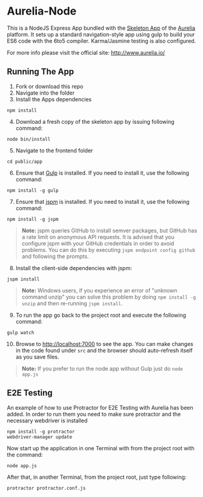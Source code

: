 # Aurelia-Node

This is a NodeJS Express App bundled with the [Skeleton App](https://github.com/aurelia/skeleton-navigation) of the [Aurelia](http://www.aurelia.io/) platform. It sets up a standard navigation-style app using gulp to build your ES6 code with the 6to5 compiler. Karma/Jasmine testing is also configured.

For more info please visit the official site: http://www.aurelia.io/


## Running The App

1. Fork or download this repo
2. Navigate into the folder
3. Install the Apps dependencies

  ```shell
  npm install
  ```
4. Download a fresh copy of the skeleton app by issuing following command:

  ```shell
  node bin/install
  ```
5. Navigate to the frontend folder

  ```shell
  cd public/app
  ```
6. Ensure that [Gulp](http://gulpjs.com/) is installed. If you need to install it, use the following command:

  ```shell
  npm install -g gulp
  ```
7. Ensure that [jspm](http://jspm.io/) is installed. If you need to install it, use the following command:

  ```shell
  npm install -g jspm
  ```
  > **Note:** jspm queries GitHub to install semver packages, but GitHub has a rate limit on anonymous API requests. It is advised that you configure jspm with your GitHub credentials in order to avoid problems. You can do this by executing `jspm endpoint config github` and following the prompts.
8. Install the client-side dependencies with jspm:

  ```shell
  jspm install
  ```
  >**Note:** Windows users, if you experience an error of "unknown command unzip" you can solve this problem by doing `npm install -g unzip` and then re-running `jspm install`.
9. To run the app go back to the project root and execute the following command:

  ```shell
  gulp watch
  ```
10. Browse to [http://localhost:7000](http://localhost:7000) to see the app. You can make changes in the code found under `src` and the browser should auto-refresh itself as you save files.

  >**Note:** If you prefer to run the node app without Gulp just do ``` node app.js ```


## E2E Testing
An example of how to use Protractor for E2E Testing with Aurelia has been added.
In order to run them you need to make sure protractor and the necessary webdriver is installed

  ```shell
  npm install -g protractor
  webdriver-manager update
  ```

Now start up the application in one Terminal with from the project root with the command:
  ```shell
  node app.js
  ```

After that, in another Terminal, from the project root, just type following:
  ```shell
  protractor protractor.conf.js
  ```
